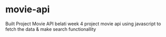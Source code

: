 # movie-api
Built Project Movie API belati week 4 project movie api using javascript to fetch the data & make search functionallity
